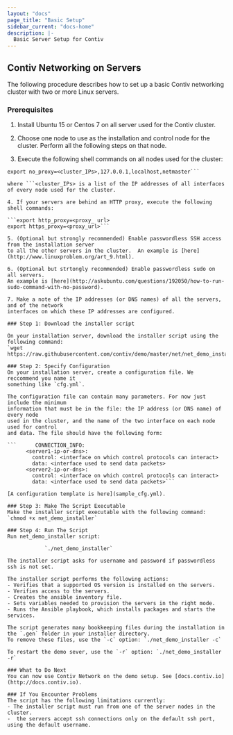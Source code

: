 ```yaml
---
layout: "docs"
page_title: "Basic Setup"
sidebar_current: "docs-home"
description: |-
  Basic Server Setup for Contiv
---
```


## Contiv Networking on Servers

The following procedure describes how to set up a basic Contiv networking cluster with two or more Linux servers.

### Prerequisites

1. Install Ubuntu 15 or Centos 7 on all server used for the Contiv cluster.

2. Choose one node to use as the installation and control node for the cluster. Perform all the 
following steps on that node.

3. Execute the following shell commands on all nodes used for the cluster:

```export CLUSTER_NODE_IPS=<cluster_IPs>
export no_proxy=<cluster_IPs>,127.0.0.1,localhost,netmaster``` 

where ```<cluster_IPs> is a list of the IP addresses of all interfaces of every node used for the cluster.

4. If your servers are behind an HTTP proxy, execute the following shell commands:

```export http_proxy=<proxy_ url>
export https_proxy=<proxy_url>```

5. (Optional but strongly recommended) Enable passwordless SSH access from the installation server
to all the other servers in the cluster.  An example is [here](http://www.linuxproblem.org/art_9.html).

6. (Optional but strtongly recommended) Enable passwordless sudo on all servers. 
An example is [here](http://askubuntu.com/questions/192050/how-to-run-sudo-command-with-no-password).

7. Make a note of the IP addresses (or DNS names) of all the servers, and of the network 
interfaces on which these IP addresses are configured.

### Step 1: Download the installer script

On your installation server, download the installer script using the following command:
`wget https://raw.githubusercontent.com/contiv/demo/master/net/net_demo_installer`

### Step 2: Specify Configuration
On your installation server, create a configuration file. We reccommend you name it
something like `cfg.yml`. 

The configuration file can contain many parameters. For now just include the minimum
information that must be in the file: the IP address (or DNS name) of every node
used in the cluster, and the name of the two interface on each node used for control
and data. The file should have the following form:

```      CONNECTION_INFO:
      <server1-ip-or-dns>:
        control: <interface on which control protocols can interact>
        data: <interface used to send data packets>
      <server2-ip-or-dns>:
        control: <interface on which control protocols can interact>
        data: <interface used to send data packets>```

[A configuration template is here](sample_cfg.yml).

### Step 3: Make The Script Executable
Make the installer script executable with the following command:
`chmod +x net_demo_installer`

### Step 4: Run The Script
Run net_demo_installer script:

            `./net_demo_installer`

The installer script asks for username and password if passwordless ssh is not set.

The installer script performs the following actions:
- Verifies that a supported OS version is installed on the servers.
- Verifies access to the servers. 
- Creates the ansible inventory file.
- Sets variables needed to provision the servers in the right mode.
- Runs the Ansible playbook, which installs packages and starts the services.

The script generates many bookkeeping files during the installation in the `.gen` folder in your installer directory.
To remove these files, use the `-c` option: `./net_demo_installer -c`

To restart the demo sever, use the `-r` option: `./net_demo_installer -r`

### What to Do Next
You can now use Contiv Network on the demo setup. See [docs.contiv.io](http://docs.contiv.io).

### If You Encounter Problems
The script has the following limitations currently:
- The installer script must run from one of the server nodes in the cluster.
-  the servers accept ssh connections only on the default ssh port, using the default username.

